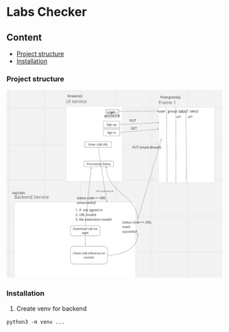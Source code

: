 # Labs Checker
## Content
- [Project structure](#project-structure)
- [Installation](#installation)

### Project structure
![Alt text](assets/image.png)

### Installation
1. Create venv for backend
```
python3 -m venv ...
```